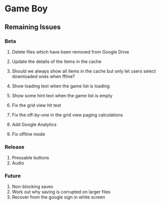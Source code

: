 # Game Boy

## Remaining Issues

### Beta

1. Delete files which have been removed from Google Drive
2. Update the details of the items in the cache
3. Should we always show all items in the cache but only let users select downloaded ones when ffline?
4. Show loading text when the game list is loading
5. Show some hint text when the game list is empty

6. Fix the grid view hit test
7. Fix the off-by-one in the grid view paging calculations

8. Add Google Analytics

9. Fix offline mode

### Release

1. Pressable buttons
2. Audio

### Future

1. Non-blocking saves
2. Work out why saving is corrupted on larger files
3. Recover from the google sign in white screen

